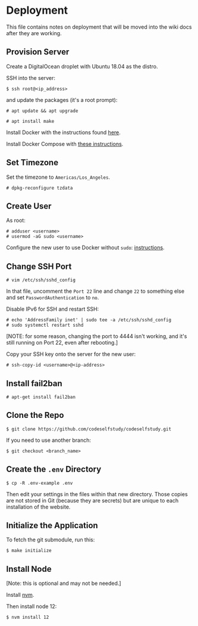 # Deployment

This file contains notes on deployment that will be moved into the wiki docs after they are working.

## Provision Server

Create a DigitalOcean droplet with Ubuntu 18.04 as the distro.

SSH into the server:

```text
$ ssh root@<ip_address>
```

and update the packages (it's a root prompt):

```text
# apt update && apt upgrade
```


```text
# apt install make
```

Install Docker with the instructions found [here](https://docs.docker.com/install/linux/docker-ce/ubuntu/#install-docker-engine---community-1).

Install Docker Compose with [these instructions](https://docs.docker.com/compose/install/).

## Set Timezone

Set the timezone to `Americas/Los_Angeles`.

```text
# dpkg-reconfigure tzdata
```

## Create User

As root:

```text
# adduser <username>
# usermod -aG sudo <username>
```

Configure the new user to use Docker without `sudo`: [instructions](https://docs.docker.com/install/linux/linux-postinstall/#manage-docker-as-a-non-root-user).

## Change SSH Port

```text
# vim /etc/ssh/sshd_config
```

In that file, uncomment the `Port 22` line and change `22` to something else and set `PasswordAuthentication` to `no`.

Disable IPv6 for SSH and restart SSH:

```text
# echo 'AddressFamily inet' | sudo tee -a /etc/ssh/sshd_config
# sudo systemctl restart sshd
```

[NOTE: for some reason, changing the port to 4444 isn't working, and it's still running on Port 22, even after rebooting.]

Copy your SSH key onto the server for the new user:

```text
# ssh-copy-id <username>@<ip-address>
```

## Install fail2ban

```text
# apt-get install fail2ban
```

## Clone the Repo

```text
$ git clone https://github.com/codeselfstudy/codeselfstudy.git
```

If you need to use another branch:

```text
$ git checkout <branch_name>
```

## Create the `.env` Directory

```text
$ cp -R .env-example .env
```

Then edit your settings in the files within that new directory. Those copies are not stored in Git (because they are secrets) but are unique to each installation of the website.

## Initialize the Application

To fetch the git submodule, run this:

```text
$ make initialize
```

## Install Node

[Note: this is optional and may not be needed.]

Install [nvm](https://github.com/nvm-sh/nvm#installing-and-updating).

Then install node 12:

```text
$ nvm install 12
```
